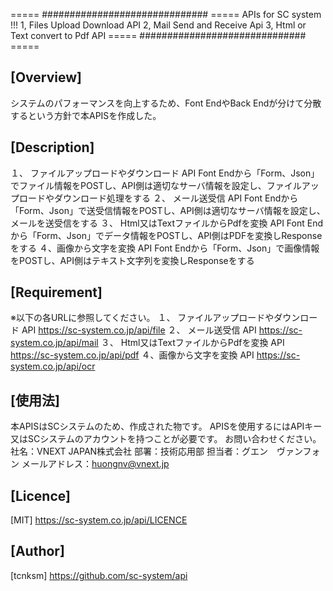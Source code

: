 ===== ############################## =====
APIs for SC system !!!
1, Files Upload Download API
2, Mail Send and Receive Api
3, Html or Text convert to Pdf API
===== ############################## =====

## [Overview]
システムのパフォーマンスを向上するため、Font EndやBack Endが分けて分散するという方針で本APISを作成した。

## [Description]
１、 ファイルアップロードやダウンロード API
Font Endから「Form、Json」でファイル情報をPOSTし、API側は適切なサーバ情報を設定し、ファイルアップロードやダウンロード処理をする
２、 メール送受信 API
Font Endから「Form、Json」で送受信情報をPOSTし、API側は適切なサーバ情報を設定し、メールを送受信をする
３、 Html又はTextファイルからPdfを変換 API
Font Endから「Form、Json」でデータ情報をPOSTし、API側はPDFを変換しResponseをする
４、画像から文字を変換 API
Font Endから「Form、Json」で画像情報をPOSTし、API側はテキスト文字列を変換しResponseをする

## [Requirement]
※以下の各URLに参照してください。
１、 ファイルアップロードやダウンロード API
https://sc-system.co.jp/api/file
２、 メール送受信 API
https://sc-system.co.jp/api/mail
３、 Html又はTextファイルからPdfを変換 API
https://sc-system.co.jp/api/pdf
４、画像から文字を変換 API
https://sc-system.co.jp/api/ocr

## [使用法]
本APISはSCシステムのため、作成された物です。
APISを使用するにはAPIキー又はSCシステムのアカウントを持つことが必要です。
お問い合わせください。
社名：VNEXT JAPAN株式会社
部署：技術応用部
担当者：グエン　ヴァンフォン
メールアドレス：huongnv@vnext.jp

## [Licence]
[MIT]
https://sc-system.co.jp/api/LICENCE

## [Author]
[tcnksm]
https://github.com/sc-system/api
